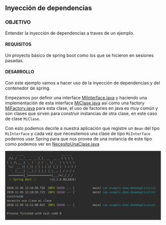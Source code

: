 ## Inyección de dependencias

### OBJETIVO

Entender la inyección de dependencias a traves de un ejemplo.

#### REQUISITOS

Un proyecto básico de spring boot como los que se hicieron en sesiones pasadas.

#### DESARROLLO

Con este ejemplo vamos a hacer uso de la inyección de dependencias y del contenedor de spring.

Empezamos por definir una interface [MiInterface.java](demo/MiInterface.java) y haciendo una implementación de esta interface [MiClase.java](demo/MiClase.java) así como una factory [MiFactory.java](demo/MiFactory.java) para esta clase, el uso de factories en java es muy común y son clases que sirven para construir instancias de otra clase, en este caso de clase `MiClase`.

Con esto podemos decirle a nuestra aplicación que registre un `Bean` del tipo `MiInterface` y cada vez que necesitemos una clase de tipo `MiInterface` podemos usar Spring para que nos provea de una instancia de este tipo como podemos ver en [NecesitoUnaClase.java](demo/NecesitoUnaClase.java)

![miclase](miclase.png)
